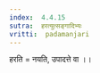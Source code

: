 ```yaml
---
index:  4.4.15
sutra:  हरत्युत्सङ्गादिभ्यः
vritti:  padamanjari
---
```


हरति = नयति, उपादत्ते वा ।।
